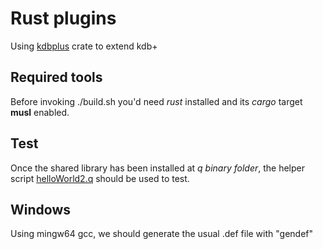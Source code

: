 # Rust plugins
Using [kdbplus](https://crates.io/crates/kdbplus) crate to extend kdb+

## Required tools
Before invoking ./build.sh you'd need *rust* installed and its *cargo* target **musl** enabled.

## Test
Once the shared library has been installed at *q binary folder*, the helper script [helloWorld2.q](helloWorld2.q) should be used to test.

## Windows

Using mingw64 gcc, we should generate the usual .def file with "gendef"
